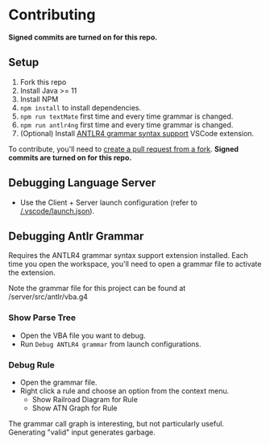 # Contributing
**Signed commits are turned on for this repo.**

## Setup

1. Fork this repo
2. Install Java >= 11
3. Install NPM
4. `npm install` to install dependencies.
5. `npm run textMate` first time and every time grammar is changed.
6. `npm run antlr4ng` first time and every time grammar is changed.
7. (Optional) Install [ANTLR4 grammar syntax support](https://marketplace.visualstudio.com/items?itemName=mike-lischke.vscode-antlr4) VSCode extension.

To contribute, you'll need to [create a pull request from a fork](https://docs.github.com/en/pull-requests/collaborating-with-pull-requests/proposing-changes-to-your-work-with-pull-requests/creating-a-pull-request-from-a-fork).
**Signed commits are turned on for this repo.**

## Debugging Language Server

* Use the Client + Server launch configuration (refer to [/.vscode/launch.json](./.vscode/launch.json)).

## Debugging Antlr Grammar

Requires the  ANTLR4 grammar syntax support extension installed. Each time you open the workspace, you'll need to open a grammar file to activate the extension.

Note the grammar file for this project can be found at /server/src/antlr/vba.g4

### Show Parse Tree

* Open the VBA file you want to debug.
* Run `Debug ANTLR4 grammar` from launch configurations.

### Debug Rule

* Open the grammar file.
* Right click a rule and choose an option from the context menu.
  * Show Railroad Diagram for Rule
  * Show ATN Graph for Rule

The grammar call graph is interesting, but not particularly useful. Generating "valid" input generates garbage.

